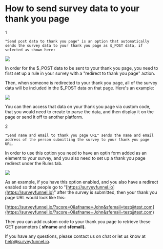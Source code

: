 # How to send survey data to your thank you page

1

```text
"Send post data to thank you page" is an option that automatically sends the survey data to your thank you page as $_POST data, if selected as shown here: 
```

![](https://d33v4339jhl8k0.cloudfront.net/docs/assets/53974d6ce4b0c76107b109d1/images/5978d29b2c7d3a73488b66d7/file-v32EUccFls.jpg)

In order for the $\_POST data to be sent to your thank you page, you need to first set up a rule in your survey with a "redirect to thank you page" action.

Then, when someone is redirected to your thank you page, all of the survey data will be included in the $\_POST data on that page. Here's an example:

![](https://d33v4339jhl8k0.cloudfront.net/docs/assets/53974d6ce4b0c76107b109d1/images/5978d3872c7d3a73488b66de/file-%20CyZUOfgA9P.jpg)

You can then access that data on your thank you page via custom code, that you would need to create to parse the data, and then display it on the page or send it off to another platform.

2

```text
"Send name and email to thank you page URL" sends the name and email address of the person submitting the survey to your thank you page URL. 
```

In order to use this option you need to have an optin form added as an element to your survey, and you also need to set up a thank you page redirect under the Rules tab.

![](https://d33v4339jhl8k0.cloudfront.net/docs/assets/53974d6ce4b0c76107b109d1/images/59fcb74d0428633199242e93/file-%20McKKKjmQkx.jpg)

As an example, if you have this option enabled, and you also have a redirect enabled so that people go to "[https://surveyfunnel.io](https://surveyfunnel.io)" after the survey is submitted, then your thank you page URL would look like this:

[https://surveyfunnel.io/?score=0&sfname=John&sfemail=test@test.com](https://surveyfunnel.io/?score=0&sfname=John&sfemail=test@test.com)

Then you can add custom code to your thank you page to retrieve these GET parameters \( **sfname** and **sfemail\).**

If you have any questions, please contact us on chat or let us know at [help@surveyfunnel.io](mailto:mailto:help@surveyfunnel.io).

